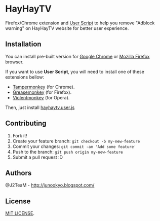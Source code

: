 # HayHayTV

Firefox/Chrome extension and [User Script](http://wiki.greasespot.net/User_script) to help you remove "Adblock warning" on HayHayTV website for better user experience.

## Installation

You can install pre-built version for [Google Chrome](https://goo.gl/GNslbJ) or [Mozilla Firefox](#) browser.

If you want to use **User Script**, you will need to install one of these extensions bellow:

- [Tampermonkey](https://openuserjs.org/about/Tampermonkey-for-Chrome) (for Chrome).
- [Greasemonkey](https://openuserjs.org/about/Greasemonkey-for-Firefox) (for Firefox).
- [Violentmonkey](https://openuserjs.org/about/Violentmonkey-for-Opera) (for Opera).

Then, just install [hayhaytv.user.js](https://github.com/J2TeaM/hayhaytv/blob/master/hayhaytv.user.js)

## Contributing

1. Fork it!
2. Create your feature branch: `git checkout -b my-new-feature`
3. Commit your changes: `git commit -am 'Add some feature'`
4. Push to the branch: `git push origin my-new-feature`
5. Submit a pull request :D

## Authors

@J2TeaM - http://junookyo.blogspot.com/

## License

[MIT LICENSE](https://github.com/J2TeaM/hayhaytv/blob/master/LICENSE).